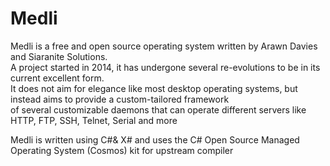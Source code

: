 # Medli  
Medli is a free and open source operating system written by Arawn Davies and Siaranite Solutions.  
A project started in 2014, it has undergone several re-evolutions to be in its current excellent form.  
It does not aim for elegance like most desktop operating systems, but instead aims to provide a custom-tailored framework  
of several customizable daemons that can operate different servers like HTTP, FTP, SSH, Telnet, Serial and more 
   
Medli is written using C#& X# and uses the C# Open Source Managed Operating System (Cosmos) kit for upstream compiler

